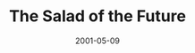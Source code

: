 ---
layout: base.njk
title : 'The Salad of the Future' 
view_title : 'The Salad of the Future' 
year : '2001' 
date : '2001-05-09' 
img_file : '/drawing/futuresalad.png' 
html_file : 'futuresalad' 
next_html : 'cornercrying.html' 
year_order : '86' 
permalink : "title/{{html_file}}.html"
---